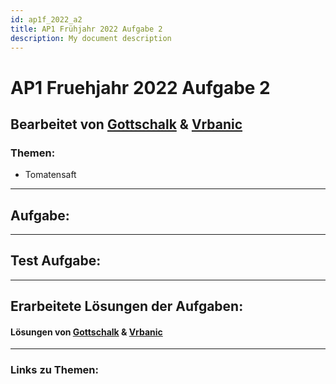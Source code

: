 ```yaml
---
id: ap1f_2022_a2
title: AP1 Frühjahr 2022 Aufgabe 2
description: My document description
---
```


# AP1 Fruehjahr 2022 Aufgabe 2

## Bearbeitet von [Gottschalk](../ap1f_2022/solution/ap1f_2022_a2_solution.md) & [Vrbanic](../ap1f_2022/solution/ap1f_2022_a2_solution.md)

### Themen:
* Tomatensaft

----

## Aufgabe:

----

## Test Aufgabe:

----

## Erarbeitete Lösungen der Aufgaben:
#### Lösungen von [Gottschalk](../ap1f_2022/solution/ap1f_2022_a2_solution.md) & [Vrbanic](../ap1f_2022/solution/ap1f_2022_a2_solution.md)

----

### Links zu Themen:

